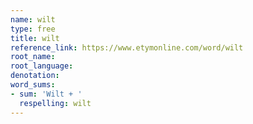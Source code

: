 ```yaml
---
name: wilt
type: free
title: wilt
reference_link: https://www.etymonline.com/word/wilt
root_name: 
root_language: 
denotation: 
word_sums:
- sum: 'Wilt + '
  respelling: wilt
---
```

